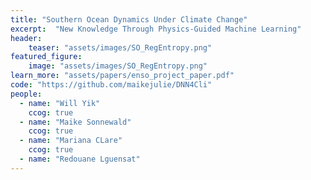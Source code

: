 ```yaml
---
title: "Southern Ocean Dynamics Under Climate Change"
excerpt:  "New Knowledge Through Physics-Guided Machine Learning"
header:
    teaser: "assets/images/SO_RegEntropy.png"
featured_figure: 
    image: "assets/images/SO_RegEntropy.png"
learn_more: "assets/papers/enso_project_paper.pdf"
code: "https://github.com/maikejulie/DNN4Cli"
people:
  - name: "Will Yik"
    ccog: true
  - name: "Maike Sonnewald"
    ccog: true
  - name: "Mariana CLare"
    ccog: true
  - name: "Redouane Lguensat"
---
```

